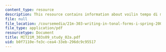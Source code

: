 ```yaml
---
content_type: resource
description: This resource contains information about voilin tempo di menuetto.
file: null
file_location: /coursemedia/21m-303-writing-in-tonal-forms-i-spring-2009/b0f7110efe3ccea433eb296dc9c95517_MIT21M_303s09_study_02a.pdf
file_type: application/pdf
resourcetype: Document
title: MIT21M_303s09_study_02a.pdf
uid: b0f7110e-fe3c-cea4-33eb-296dc9c95517
---
```

